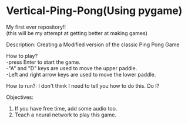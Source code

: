# Vertical-Ping-Pong(Using pygame)
My first ever repository!!  
(this will be my attempt at getting better at making games)

Description: Creating a Modified version of the classic Ping Pong Game

How to play?  
-press Enter to start the game.  
-"A" and "D" keys are used to move the upper paddle.  
-Left and right arrow keys are used to move the lower paddle.  


How to run?: 
I don't think I need to tell you how to do this. Do I?

Objectives:
1. If you have free time, add some audio too.
2. Teach a neural network to play this game.

